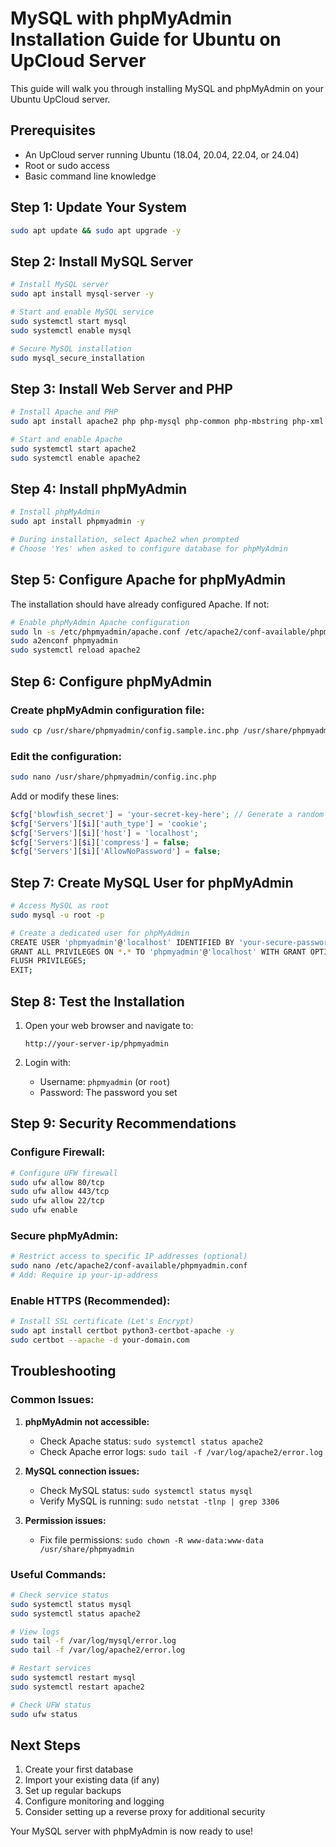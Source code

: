 # MySQL with phpMyAdmin Installation Guide for Ubuntu on UpCloud Server

This guide will walk you through installing MySQL and phpMyAdmin on your Ubuntu UpCloud server.

## Prerequisites
- An UpCloud server running Ubuntu (18.04, 20.04, 22.04, or 24.04)
- Root or sudo access
- Basic command line knowledge

## Step 1: Update Your System

```bash
sudo apt update && sudo apt upgrade -y
```

## Step 2: Install MySQL Server

```bash
# Install MySQL server
sudo apt install mysql-server -y

# Start and enable MySQL service
sudo systemctl start mysql
sudo systemctl enable mysql

# Secure MySQL installation
sudo mysql_secure_installation
```

## Step 3: Install Web Server and PHP

```bash
# Install Apache and PHP
sudo apt install apache2 php php-mysql php-common php-mbstring php-xml php-curl php-gd php-zip unzip -y

# Start and enable Apache
sudo systemctl start apache2
sudo systemctl enable apache2
```

## Step 4: Install phpMyAdmin

```bash
# Install phpMyAdmin
sudo apt install phpmyadmin -y

# During installation, select Apache2 when prompted
# Choose 'Yes' when asked to configure database for phpMyAdmin
```

## Step 5: Configure Apache for phpMyAdmin

The installation should have already configured Apache. If not:

```bash
# Enable phpMyAdmin Apache configuration
sudo ln -s /etc/phpmyadmin/apache.conf /etc/apache2/conf-available/phpmyadmin.conf
sudo a2enconf phpmyadmin
sudo systemctl reload apache2
```

## Step 6: Configure phpMyAdmin

### Create phpMyAdmin configuration file:
```bash
sudo cp /usr/share/phpmyadmin/config.sample.inc.php /usr/share/phpmyadmin/config.inc.php
```

### Edit the configuration:
```bash
sudo nano /usr/share/phpmyadmin/config.inc.php
```

Add or modify these lines:
```php
$cfg['blowfish_secret'] = 'your-secret-key-here'; // Generate a random 32-character string
$cfg['Servers'][$i]['auth_type'] = 'cookie';
$cfg['Servers'][$i]['host'] = 'localhost';
$cfg['Servers'][$i]['compress'] = false;
$cfg['Servers'][$i]['AllowNoPassword'] = false;
```

## Step 7: Create MySQL User for phpMyAdmin

```bash
# Access MySQL as root
sudo mysql -u root -p

# Create a dedicated user for phpMyAdmin
CREATE USER 'phpmyadmin'@'localhost' IDENTIFIED BY 'your-secure-password';
GRANT ALL PRIVILEGES ON *.* TO 'phpmyadmin'@'localhost' WITH GRANT OPTION;
FLUSH PRIVILEGES;
EXIT;
```

## Step 8: Test the Installation

1. Open your web browser and navigate to:
   ```
   http://your-server-ip/phpmyadmin
   ```

2. Login with:
   - Username: `phpmyadmin` (or `root`)
   - Password: The password you set

## Step 9: Security Recommendations

### Configure Firewall:
```bash
# Configure UFW firewall
sudo ufw allow 80/tcp
sudo ufw allow 443/tcp
sudo ufw allow 22/tcp
sudo ufw enable
```

### Secure phpMyAdmin:
```bash
# Restrict access to specific IP addresses (optional)
sudo nano /etc/apache2/conf-available/phpmyadmin.conf
# Add: Require ip your-ip-address
```

### Enable HTTPS (Recommended):
```bash
# Install SSL certificate (Let's Encrypt)
sudo apt install certbot python3-certbot-apache -y
sudo certbot --apache -d your-domain.com
```

## Troubleshooting

### Common Issues:

1. **phpMyAdmin not accessible:**
   - Check Apache status: `sudo systemctl status apache2`
   - Check Apache error logs: `sudo tail -f /var/log/apache2/error.log`

2. **MySQL connection issues:**
   - Check MySQL status: `sudo systemctl status mysql`
   - Verify MySQL is running: `sudo netstat -tlnp | grep 3306`

3. **Permission issues:**
   - Fix file permissions: `sudo chown -R www-data:www-data /usr/share/phpmyadmin`

### Useful Commands:
```bash
# Check service status
sudo systemctl status mysql
sudo systemctl status apache2

# View logs
sudo tail -f /var/log/mysql/error.log
sudo tail -f /var/log/apache2/error.log

# Restart services
sudo systemctl restart mysql
sudo systemctl restart apache2

# Check UFW status
sudo ufw status
```

## Next Steps

1. Create your first database
2. Import your existing data (if any)
3. Set up regular backups
4. Configure monitoring and logging
5. Consider setting up a reverse proxy for additional security

Your MySQL server with phpMyAdmin is now ready to use!
